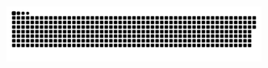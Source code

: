![Snake Animation](https://raw.githubusercontent.com/laerttt/laerttt/output/github-contribution-grid-snake-dark.svg)
